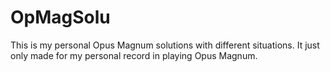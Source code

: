 # OpMagSolu
This is my personal Opus Magnum solutions with different situations. It just only made for my personal record in playing Opus Magnum.

